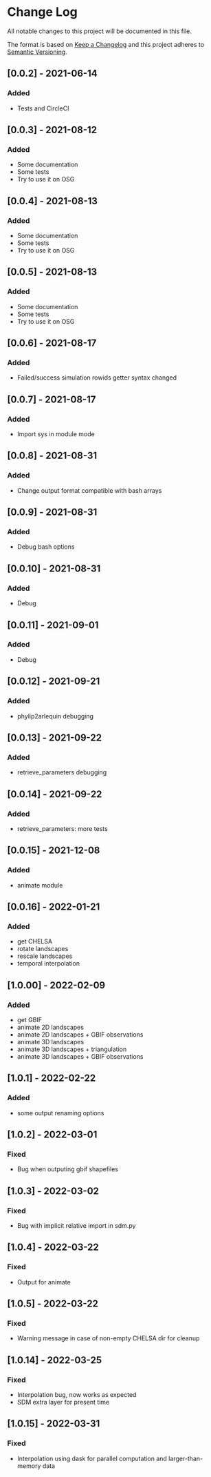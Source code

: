 # Change Log

All notable changes to this project will be documented in this file.

The format is based on [Keep a Changelog](http://keepachangelog.com/)
and this project adheres to [Semantic Versioning](http://semver.org/).

## [0.0.2] - 2021-06-14

### Added

- Tests and CircleCI

## [0.0.3] - 2021-08-12

### Added

- Some documentation
- Some tests
- Try to use it on OSG

## [0.0.4] - 2021-08-13

### Added

- Some documentation
- Some tests
- Try to use it on OSG

## [0.0.5] - 2021-08-13

### Added

- Some documentation
- Some tests
- Try to use it on OSG

## [0.0.6] - 2021-08-17

### Added

- Failed/success simulation rowids getter syntax changed

## [0.0.7] - 2021-08-17

### Added

- Import sys in module mode

## [0.0.8] - 2021-08-31

### Added

- Change output format compatible with bash arrays

## [0.0.9] - 2021-08-31

### Added

- Debug bash options

## [0.0.10] - 2021-08-31

### Added

- Debug


## [0.0.11] - 2021-09-01

### Added

- Debug


## [0.0.12] - 2021-09-21

### Added

- phylip2arlequin debugging

## [0.0.13] - 2021-09-22

### Added

- retrieve_parameters debugging

## [0.0.14] - 2021-09-22

### Added

- retrieve_parameters: more tests

## [0.0.15] - 2021-12-08

### Added

- animate module

## [0.0.16] - 2022-01-21

### Added

- get CHELSA
- rotate landscapes
- rescale landscapes
- temporal interpolation

## [1.0.00] - 2022-02-09

### Added

- get GBIF
- animate 2D landscapes
- animate 2D landscapes + GBIF observations
- animate 3D landscapes
- animate 3D landscapes + triangulation
- animate 3D landscapes + GBIF observations

## [1.0.1] - 2022-02-22

### Added

- some output renaming options

## [1.0.2] - 2022-03-01

### Fixed

- Bug when outputing gbif shapefiles

## [1.0.3] - 2022-03-02

### Fixed

- Bug with implicit relative import in sdm.py

## [1.0.4] - 2022-03-22

### Fixed

- Output for animate

## [1.0.5] - 2022-03-22

### Fixed

- Warning message in case of non-empty CHELSA dir for cleanup

## [1.0.14] - 2022-03-25

### Fixed

- Interpolation bug, now works as expected
- SDM extra layer for present time

## [1.0.15] - 2022-03-31

### Fixed

- Interpolation using dask for parallel computation and larger-than-memory data
